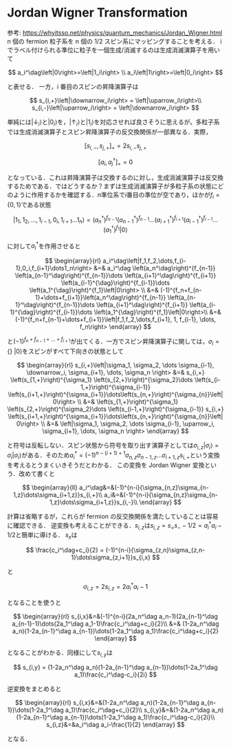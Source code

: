 # Jordan Wigner Transformation

参考: https://whyitsso.net/physics/quantum_mechanics/Jordan_Wigner.html
n 個の fermion 粒子系を n 個の 1/2 スピン系にマッピングすることを考える．
i でラベル付けられる準位に粒子を一個生成/消滅するのは生成消滅演算子を用いて

$$
a_i^\dag\left|0\right>=\left|1_i\right> \\
a_i\left|1\right>=\left|0_i\right>
$$

と表せる．
一方，i 番目のスピンの昇降演算子は

$$
s_{i,+}\left|\downarrow_i\right> = \left|\uparrow_i\right>\\
s_{i,-}\left|\uparrow_i\right> = \left|\downarrow_i\right>
$$

単純には$\left|\downarrow_i\right>$と$\left|0_i\right>$を，$\left|\uparrow_i\right>$と$\left|1_i\right>$を対応させれば良さそうに思えるが，多粒子系では生成消滅演算子とスピン昇降演算子の反交換関係が一部異なる．実際，

$$
[s_{i,-}, s_{j,+}]_+ = 2s_{i,-}s_{j,+}
$$

$$
[a_i,a_j^{\dag}]_+ = 0
$$

となっている．これは昇降演算子は交換するのに対し，生成消滅演算子は反交換するためである．ではどうするか？まずは生成消滅演算子が多粒子系の状態にどのように作用するかを確認する．$n$準位系で$i$番目の準位が空であり，ほかが$f_i = \{0,1\}$である状態

$$
\left|1_1,1_2,\dots,1_{i-1},0_i,1_{i+1}\dots1_n\right> = \left(a_n^\dag\right)^{f_{n-1}} \left(a_{n-1}^\dag\right)^{f_{n-1}}\dots \left(a_{i+1}^\dag\right)^{f_{i+1}} \left(a_{i-1}^{\dag}\right)^{f_{i-1}}\dots \left(a_1^{\dag}\right)^{f_1}\left|0\right>
$$

に対して$a_i^\dag$を作用させると

$$
\begin{array}{rl}
a_i^\dag\left|f_1,f_2,\dots,f_{i-1},0_i,f_{i+1}\dots1_n\right> &=& a_i^\dag \left(a_n^\dag\right)^{f_{n-1}} \left(a_{n-1}^\dag\right)^{f_{n-1}}\dots \left(a_{i+1}^\dag\right)^{f_{i+1}} \left(a_{i-1}^{\dag}\right)^{f_{i-1}}\dots \left(a_1^{\dag}\right)^{f_1}\left|0\right> \\
&=& (-1)^{f_n+f_{n-1}+\dots+f_{i+1}}\left(a_n^\dag\right)^{f_{n-1}} \left(a_{n-1}^\dag\right)^{f_{n-1}}\dots \left(a_{i+1}^\dag\right)^{f_{i+1}} \left(a_{i-1}^{\dag}\right)^{f_{i-1}}\dots \left(a_1^{\dag}\right)^{f_1}\left|0\right>\\
&=& (-1)^{f_n+f_{n-1}+\dots+f_{i+1}}\left|f_1,f_2,\dots,f_{i+1}, 1, f_{i-1}, \dots, f_n\right>
\end{array}
$$

と$(-1)^{f_n+f_{n-1}+\dots+f_{i+1}}$が出てくる．一方でスピン昇降演算子に関しては，$\sigma_i=\left\{ \right\}$ $\left|0\right>$をスピンがすべて下向きの状態として

$$
\begin{array}{rl}
    s_{i,+}\left|\sigma_1, \sigma_2, \dots \sigma_{i-1}, \downarrow_i, \sigma_{i+1}, \dots, \sigma_n \right> &=& s_{i,+} \left(s_{1,+}\right)^{\sigma_1} \left(s_{2,+}\right)^{\sigma_2}\dots \left(s_{i-1,+}\right)^{\sigma_{i-1}} \left(s_{i+1,+}\right)^{\sigma_{i+1}}\dots\left(s_{n,+}\right)^{\sigma_{n}}\left|0\right> \\
    &=&  \left(s_{1,+}\right)^{\sigma_1} \left(s_{2,+}\right)^{\sigma_2}\dots \left(s_{i-1,+}\right)^{\sigma_{i-1}} s_{i,+} \left(s_{i+1,+}\right)^{\sigma_{i+1}}\dots\left(s_{n,+}\right)^{\sigma_{n}}\left|0\right> \\
    &=& \left|\sigma_1, \sigma_2, \dots \sigma_{i-1}, \uparrow_i, \sigma_{i+1}, \dots, \sigma_n \right>
\end{array}
$$

と符号は反転しない．スピン状態から符号を取り出す演算子としては$\sigma_{i,z}\left|\sigma_i\right>=\sigma_i\left|\sigma_i\right>$がある．そのため$a_i^\dag=(-1)^{n-(i+1)+1}{\sigma_{n,z}\sigma_{n-1,z}\dots\sigma_{i+1,z}}s_{i,+}$という変換を考えるとうまくいきそうだとわかる．
この変換を Jordan Wigner 変換という．改めて書くと

$$
\begin{array}{ll}
a_i^\dag&=&(-1)^{n-i}{\sigma_{n,z}\sigma_{n-1,z}\dots\sigma_{i+1,z}}s_{i,+}\\
a_i&=&(-1)^{n-i}{\sigma_{n,z}\sigma_{n-1,z}\dots\sigma_{i+1,z}}s_{i,-}\\
\end{array}
$$

計算は省略するが，これらが fermion の反交換関係を満たしていることは容易に確認できる．
逆変換も考えることができる．$s_{i,z}$は$s_{i,z}=s_+s_--1/2=a_i^\dag a_i-1/2$と簡単に導ける．
$s_x$は

$$
\frac{c_i^\dag+c_i}{2} = (-1)^{n-i}{\sigma_{z,n}\sigma_{z,n-1}\dots\sigma_{z,i+1}}s_{i,x}
$$

と

$$
\sigma_{i,z}=2s_{i,z}=2a_i^\dag a_i-1
$$

となることを使うと

$$
\begin{array}{rl}
    s_{i,x}&=&(-1)^{n-i}(2a_n^\dag a_n-1)(2a_{n-1}^\dag a_{n-1}-1)\dots(2a_1^\dag a_1-1)\frac{c_i^\dag+c_i}{2}\\
    &=& (1-2a_n^\dag a_n)(1-2a_{n-1}^\dag a_{n-1})\dots(1-2a_1^\dag a_1)\frac{c_i^\dag+c_i}{2}
\end{array}
$$

となることがわかる．同様にして$s_{i,y}$は

$$
s_{i,y} = (1-2a_n^\dag a_n)(1-2a_{n-1}^\dag a_{n-1})\dots(1-2a_1^\dag a_1)\frac{c_i^\dag-c_i}{2i}
$$

逆変換をまとめると

$$
\begin{array}{rl}
    s_{i,x}&=&(1-2a_n^\dag a_n)(1-2a_{n-1}^\dag a_{n-1})\dots(1-2a_1^\dag a_1)\frac{c_i^\dag+c_i}{2}\\
    s_{i,y}&=&(1-2a_n^\dag a_n)(1-2a_{n-1}^\dag a_{n-1})\dots(1-2a_1^\dag a_1)\frac{c_i^\dag-c_i}{2i}\\
    s_{i,z}&=&a_i^\dag a_i-\frac{1}{2}
\end{array}
$$

となる．
